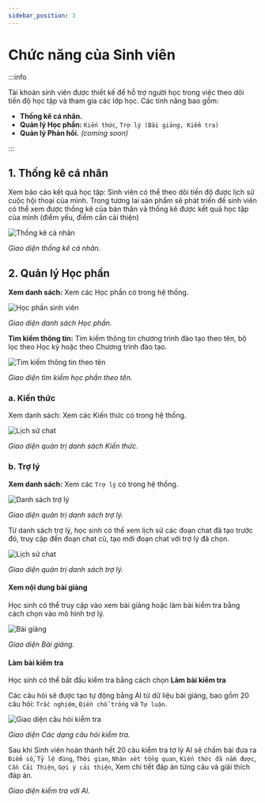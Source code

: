 ```yaml
---
sidebar_position: 3
---
```

# Chức năng của Sinh viên

:::info

Tài khoản sinh viên được thiết kế để hỗ trợ người học trong việc theo dõi tiến độ học tập và tham gia các lớp học. Các tính năng bao gồm:
- **Thống kê cá nhân.**
- **Quản lý Học phần:** `Kiến thức`, `Trợ lý (Bài giảng, Kiểm tra)`
- **Quản lý Phản hồi.** *(coming soon)*


:::

## 1. Thống kê cá nhân
Xem báo cáo kết quả học tập: Sinh viên có thể theo dõi tiến độ được lịch sử cuộc hội thoại của mình. Trong tương lai sản phẩm sẽ phát triển để sinh viên có thể xem được thống kê của bản thân và thống kê được kết quả học tập của mình (điểm yếu, điểm cần cải thiện)

![Thống kê cá nhân](/img/png/thongke.png)

<p style={{ textAlign: 'center' }}>
  <em>Giao diện thống kê cá nhân.</em>
</p>

## 2. Quản lý Học phần
**Xem danh sách:** Xem các Học phần có trong hệ thống.

![Học phần sinh viên](/img/png/hocphan.png)

<p style={{ textAlign: 'center' }}>
  <em>Giao diện danh sách Học phần.</em>
</p>

**Tìm kiếm thông tin:** Tìm kiếm thông tin chương trình đào tạo theo tên, bộ lọc theo Học kỳ hoặc theo Chương trình đào tạo.

![Tìm kiếm thông tin theo tên](/img/png/timkiemhocphantheoten.png)

<p style={{ textAlign: 'center' }}>
  <em>Giao diện tìm kiếm học phần theo tên.</em>
</p>

### a. Kiến thức
Xem danh sách: Xem các Kiến thức có trong hệ thống.

![Lịch sử chat](/img/png/kienthuc.png)

<p style={{ textAlign: 'center' }}>
  <em>Giao diện quản trị danh sách Kiến thức.</em>
</p>

### b. Trợ lý
**Xem danh sách:** Xem các `Trợ lý` có trong hệ thống.

![Danh sách trợ lý](/img/png/dstroly.png)

<p style={{ textAlign: 'center' }}>
  <em>Giao diện quản trị danh sách trợ lý.</em>
</p>

Từ danh sách trợ lý, học sinh có thể xem lịch sử các đoạn chat đã tạo trước đó, truy cập đến đoạn chat cũ, tạo mới đoạn chat với trợ lý đã chọn.

![Lịch sử chat](/img/png/lichsuchat.png)

<p style={{ textAlign: 'center' }}>
  <em>Giao diện quản trị danh sách trợ lý.</em>
</p>

#### Xem nội dung bài giảng

Học sinh có thể truy cập vào xem bài giảng hoặc làm bài kiểm tra bằng cách chọn vào mô hình trợ lý.

![Bài giảng](/img/png/baigiang.png)

<p style={{ textAlign: 'center' }}>
  <em>Giao diện Bài giảng.</em>
</p>

#### Làm bài kiểm tra

Học sinh có thể bắt đầu kiểm tra bằng cách chọn **Làm bài kiểm tra**

Các câu hỏi sẽ được tạo tự động bằng AI từ dữ liệu bài giảng, bao gồm 20 câu hỏi: `Trắc nghiệm`, `Điền chỗ trống` và `Tự luận`.

![Giao diện câu hỏi kiểm tra](/img/gif/questionTest.gif)

<p style={{ textAlign: 'center' }}>
  <em>Giao diện Các dạng câu hỏi kiểm tra.</em>
</p>

Sau khi Sinh viên hoàn thành hết 20 câu kiểm tra tợ lý AI sẽ chấm bài đưa ra `Điểm số`, `Tỷ lệ đúng`, `Thời gian`, `Nhận xét tổng quan`, `Kiến thức đã nắm được`, `Cần Cải Thiện`, `Gợi ý cải thiện`, Xem chi tiết đáp án từng câu và giải thích đáp án.

<!-- ![Giao diện kiểm tra với AI](/img/gif/testwithAI.gif) -->

<p style={{ textAlign: 'center' }}>
  <em>Giao diện kiểm tra với AI.</em>
</p>



